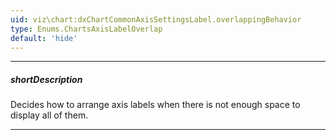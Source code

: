 ```yaml
---
uid: viz\chart:dxChartCommonAxisSettingsLabel.overlappingBehavior
type: Enums.ChartsAxisLabelOverlap
default: 'hide'
---
```

---
##### shortDescription
Decides how to arrange axis labels when there is not enough space to display all of them.

---
<!--
When axis labels overlap each other, you can specify the **overlappingBehavior** property to rearrange them. Depending on whether an axis is horizontal or vertical, this property accepts different values.

[note]Unless you set the [rotated](/api-reference/10%20UI%20Components/dxChart/1%20Configuration/rotated.md '/Documentation/ApiReference/UI_Components/dxChart/Configuration/#rotated') property to **true**, the argument axis is horizontal and the value axis is vertical.

You can specify the following values for both horizontal and vertical axes:

- **hide**      
Hides certain axis labels and leaves more space for the others.
- **none**      
Leaves axis labels overlapped.

The following values can be specified for horizontal axes only:

- **rotate**      
Rotates axis labels at the angle specified by the [rotationAngle](/api-reference/10%20UI%20Components/dxChart/1%20Configuration/commonAxisSettings/label/rotationAngle.md '/Documentation/ApiReference/UI_Components/dxChart/Configuration/argumentAxis/label/#rotationAngle') property.
- **stagger**      
Arranges axis labels in two rows in a staggered manner. Use the [staggeringSpacing](/api-reference/10%20UI%20Components/dxChart/1%20Configuration/commonAxisSettings/label/staggeringSpacing.md '/Documentation/ApiReference/UI_Components/dxChart/Configuration/argumentAxis/label/#staggeringSpacing') property to specify an empty space between rows.

#include common-demobutton with {
    url: "https://js.devexpress.com/Demos/WidgetsGallery/Demo/Charts/AxisLabelsOverlapping/"
}

#####See Also#####
- [Axis Labels](/concepts/05%20UI%20Components/Chart/20%20Axes/15%20Axis%20Labels.md '/Documentation/Guide/UI_Components/Chart/Axes/Axis_Labels/')
-->